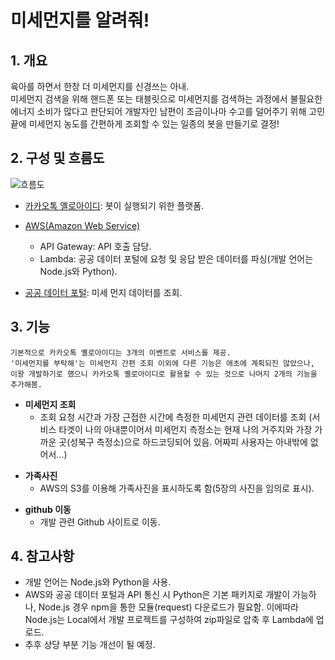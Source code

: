 미세먼지를 알려줘!
==================

## 1. 개요
육아를 하면서 한창 더 미세먼지를 신경쓰는 아내. <br>미세먼지 검색을 위해 핸드폰 또는 태블릿으로 미세먼지를 검색하는 과정에서 불필요한 에너지 소비가 많다고 판단되어 개발자인 남편이 조금이나마 수고를 덜어주기 위해 고민끝에 미세먼지 농도를 간편하게 조회할 수 있는 일종의 봇을 만들기로 결정!

## 2.	구성 및 흐름도
![흐름도](http://i.imgur.com/wry1NKl.png) <br>
- [카카오톡 옐로아이디][42ab04b9]: 봇이 실행되기 위한 플랫폼.
- [AWS(Amazon Web Service)][862a42aa]
    * API Gateway: API 호출 담당.
    * Lambda: 공공 데이터 포털에 요청 및 응답 받은 데이터를 파싱(개발 언어는 Node.js와 Python).
- [공공 데이터 포털][7f7aadec]: 미세 먼지 데이터를 조회.

  [42ab04b9]: https://yellowid.kakao.com/ "카카오톡 옐로아이디"
  [862a42aa]: https://aws.amazon.com/ko/ "Amazon Web Service"
  [7f7aadec]: https://www.data.go.kr/ "공공 데이터 포털"

## 3. 기능

```
기본적으로 카카오톡 옐로아이디는 3개의 이벤트로 서비스를 제공.
'미세먼지를 부탁해'는 미세먼지 간편 조회 이외에 다른 기능은 애초에 계획되진 않았으나,
이왕 개발하기로 했으니 카카오톡 옐로아이디로 활용할 수 있는 것으로 나머지 2개의 기능을 추가해봄.
```

-	<b>미세먼지 조회</b>
	-	조회 요청 시간과 가장 근접한 시간에 측정한 미세먼지 관련 데이터를 조회 (서비스 타겟이 나의 아내뿐이어서 미세먼지 측정소는 현재 나의 거주지와 가장 가까운 곳(성북구 측정소)으로 하드코딩되어 있음. 어짜피 사용자는 아내밖에 없어서...)<p>
-	<b>가족사진</b>
	-	AWS의 S3를 이용해 가족사진을 표시하도록 함(5장의 사진을 임의로 표시).<p>
-	<b>github 이동</b>
	-	개발 관련 Github 사이트로 이동.

## 4.	참고사항
-	개발 언어는 Node.js와 Python을 사용.
-	AWS와 공공 데이터 포털과 API 통신 시 Python은 기본 패키지로 개발이 가능하나, Node.js 경우 npm을 통한 모듈(request) 다운로드가 필요함. 이에따라 Node.js는 Local에서 개발 프로젝트를 구성하여 zip파일로 압축 후 Lambda에 업로드.
- 추후 상당 부분 기능 개선이 될 예정.
